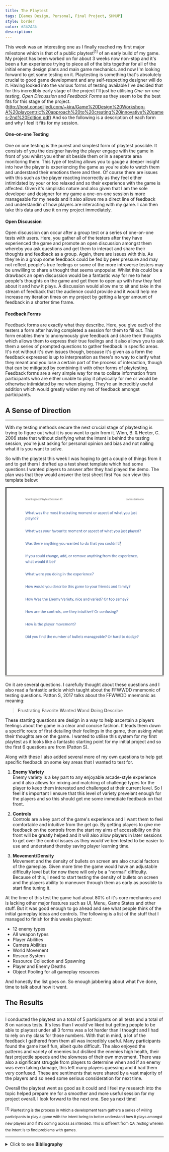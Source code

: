 ```yaml
---
title: The Playtest
tags: [Games Design, Personal, Final Project, SHMUP]
style: border
color: #2A2A2A
description: 
---
```

This week was an interesting one as I finally reached my first major milestone which is that of a public playtest<sup>[1]</sup> of an early build of my game. My project has been worked on for about 3 weeks now non-stop and it's been a fun experience trying to piece all of the bits together for all of the initial enemy design plans and main game mechanics. and now I'm looking forward to get some testing on it. Playtesting is something that's absolutely crucial to good game development and any self-respecting designer will do it. Having looked into the various forms of testing available I've decided that for this incredibly early stage of the project I'll just be utilising _One-on-one testing_, _Open Discussion_ and _Feedback Forms_ as they seem to be the best fits for this stage of the project. (http://host.conseiljedi.com/~kira/Game%20Design%20Workshop-A%20playcentric%20approach%20to%20creating%20innovative%20games-2nd%20Edition.pdf) And so the following is a description of each form and why I feel it fits for my session.

#### One-on-one Testing

One on one testing is the purest and simplest form of playtest possible. It consists of you the designer having the player engage with the game in front of you whilst you either sit beside them or in a seperate area monitoring them. This type of testing allows you to gauge a deeper insight into how the player is experiencing the game as you're able to watch them and understand their emotions there and then. Of course there are issues with this such as the player reacting incorrectly as they feel either intimidated by your or too relaxed and so their experience with the game is affected. Given it's simplistic nature and also given that I am the sole developer and designer for my game a one-on-one session is more manageable for my needs and it also allows me a direct line of feedback and understandin of how players are interacting with my game. I can then take this data and use it on my project immediately.

#### Open Discussion

Open discussion can occur after a group test or a series of one-on-one tests with users. Here, you gather all of the testers after they have experienced the game and promote an open discussion amongst them whereby you ask questions and get them to interact and share their thoughts and feedback as a group. Again, there are issues with this. As they're in a group some feedback could be fed by peer pressure and may not reflect people's true feelings or some of the more introverse testers may be unwilling to share a thought that seems unpopular. Whilst this could be a drawback an open discussion would be a fantastic way for me to hear people's thoughts on the game and get them to open up with how they feel about it and how it plays. A discussion would allow me to sit and take in the stream of feedback that the audience could provide and it would help me increase my iteration times on my project by getting a larger amount of feedback in a shorter time frame.

#### Feedback Forms

Feedback forms are exactly what they describe. Here, you give each of the testers a form after having completed a session for them to fill out. This form enables them to anonymously give feedback and share their thoughts which allows them to express their true feelings and it also allows you to ask them a series of prompted questions to gather feedback in specific areas. It's not without it's own issues though, because it's given as a form the feedback expressed is up to interpreation as there's no way to clarify what they meant and you lose a certain part of the process of interaction, though that can be mitigated by combining it with other forms of playtesting. Feedback forms are a very simple way for me to collate information from participants who are either unable to play it physically for me or would be otherwise intimidated by me when playing. They're an incredibly useful addition which would greatly widen my net of feedback amongst participants.

## A Sense of Direction

---

With my testing methods secure the next crucial stage of playtesting is trying to figure out what it is you want to gain from it. Winn, B. & Heeter, C. 2006 state that without clarifying what the intent is behind the testing session, you're just asking for personal opinion and bias and not nailing what it is you want to solve.

So with the playtest this week I was hoping to get a couple of things from it and to get them I drafted up a test sheet template which had some questions I wanted players to answer after they had played the demo. The plan was that they would answer the test sheet first You can view this template below:

<img src="/assets/images/major-project/test-sheet-template-1.png" alt="test-sheet" class="center-s">

On it are several questions. I carefully thought about these questions and I also read a fantastic article which taught about the FFWWDD mnemonic of testing questions. Patton S, 2017 talks about the FFWWDD mnemonic as meaning:

> **F**rustrating **F**avorite **W**anted **W**and **D**oing **D**escribe

These starting questions are design in a way to help ascertain a players feelings about the game in a clear and concise fashion. It leads them down a specific route of first detailing their feelings in the game, then asking what their thoughts are on the game. I wanted to utilise this system for my first playtest as it looks like a fantastic starting point for my initial project and so the first 6 questions are from (Patton S).

Along with these I also added several more of my own questions to help get specific feedback on some key areas that I wanted to test for.

1. **Enemy Variety** <br> Enemy variety is a key part to any enjoyable arcade-style experience and it also allows for mixing and matching of challenge types for the player to keep them interested and challenged at their current level. So I feel it's important I ensure that this level of variety prevelant enough for the players and so this should get me some immediate feedback on that front.

2. **Controls** <br> Controls are a key part of the game's experience and I want them to feel comfortable and intuitive from the get go. By getting players to give me feedback on the controls from the start my aims of accessibility on this front will be greatly helped and it will also allow players in later sessions to get over the control issues as they would've ben tested to be easier to use and understand thereby saving player learning time.

3. **Movement/Density** <br> Movement and the density of bullets on screen are also crucial factors of the gameplay. Given more time the game would have an adjustable difficulty level but for now there will only be a "normal" difficulty. Because of this, I need to start testing the density of bullets on screen and the players ability to maneuver through them as early as possible to start fine tuning it.

At the time of this test the game had about 80% of it's core mechanics and is lacking other major features such as UI, Menu, Game States and other stuff. But it was good enough to go ahead and see what people think of the initial gameplay ideas and controls. The following is a list of the stuff that I managed to finish for this weeks playtest:

- 12 enemy types
- All weapon types
- Player Abilities
- Camera Abilities
- World Movement
- Rescue System
- Resource Collection and Spawning
- Player and Enemy Deaths
- Object Pooling for all gameplay resources

And honestly the list goes on. So enough jabbering about what I've done, time to talk about how it went.

## The Results

---

I conducted the playtest on a total of 5 participants on all tests and a total of 8 on various tests. It's less than I would've liked but getting people to be able to playtest under all 3 forms was a lot harder than I thought and I had to rely on my class for those numbers. With that in mind, a lot of the feedback I gathered from them all was incredibly useful. Many participants found the game itself fun, albeit quite difficult. The also enjoyed the patterns and variety of enemies but disliked the enemies high health, their fast projectile speeds and the slowness of their own movement. There was also a significant struggle from players to determine when and if an enemy was even taking damage, this left many players guessing and it had them very confused. These are sentiments that were shared by a vast majority of the players and so need some serious consideration for next time.

Overall the playtest went as good as it could and I feel my research into the topic helped prepare me for a smoother and more useful session for my project overall. I look forward to the next one. See ya next time!

<div class="footnote">
<small>[1]</small> <sub>Playtesting is the process in which a development team gathers a series of willing participants to play a game with the intent being to better understand how it plays amongst new players and if it's coming across as intended. This is different from <em>QA Testing</em> wherein the intent is to find problems with games. </sub>
</div>

---

<details>
     <summary> Click to see <b>Bibliography</b> </summary> <br>

     <ul>
          <li>
               Green, P., 2013. <em>Splitting Stories Into Small, Vertical Slices.</em> [online] Agile @ Adobe. Available at: <a href="https://blogs.adobe.com/agile/2013/09/27/splitting-stories-into-small-vertical-slices"> https://blogs.adobe.com/agile/2013/09/27/splitting-stories-into-small-vertical-slices </a> [Accessed 11 May 2020].
          </li>
          <li>
               Gilbert, R., 2011. <em>. The Vertical Slice.</em> [online] Grumpy Gamer. Available at: <a href="https://grumpygamer.com/vertical_slice"> https://grumpygamer.com/vertical_slice </a> [Accessed 11 May 2020].
          </li>
          <li>
               Matthews, D., 2015. <em>Vertical Slice - Hellblade.</em> [online] Hellblade. Available at: <a href="https://www.hellblade.com/vertical-slice"> https://www.hellblade.com/vertical-slice </a> [Accessed 11 May 2020].
          </li>
     </ul>
</details>